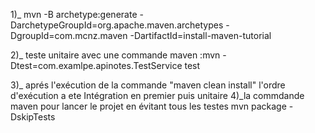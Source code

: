 1)_ mvn -B archetype:generate
-DarchetypeGroupId=org.apache.maven.archetypes
-DgroupId=com.mcnz.maven
-DartifactId=install-maven-tutorial

2)_ teste unitaire avec une commande maven :mvn -Dtest=com.examlpe.apinotes.TestService test

3)_ aprés l'exécution de la commande "maven clean install" l'ordre d'exécution a ete Intégration en premier puis unitaire
4)_la commdande maven pour lancer le projet en évitant tous les testes mvn package -DskipTests